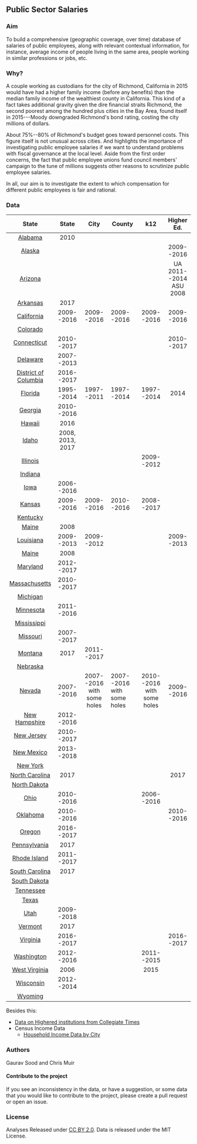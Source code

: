 ## Public Sector Salaries

### Aim 

To build a comprehensive (geographic coverage, over time) database of salaries of public employees, along with relevant contextual information, for instance, average income of people living in the same area, people working in similar professions or jobs, etc.  

### Why?

A couple working as custodians for the city of Richmond, California in 2015 would have had a higher family income (before any benefits) than the median family income of the wealthiest county in California. This kind of a fact takes additional gravity given the dire financial straits Richmond, the second poorest among the hundred plus cities in the Bay Area, found itself in 2015---Moody downgraded Richmond's bond rating, costing the city millions of dollars.  

About 75%--80% of Richmond's budget goes toward personnel costs. This figure itself is not unusual across cities. And highlights the importance of investigating public employee salaries if we want to understand problems with fiscal governance at the local level.  Aside from the first order concerns, the fact that public employee unions fund council members' campaign to the tune of millions suggests other reasons to scrutinize public employee salaries. 

In all, our aim is to investigate the extent to which compensation for different public employees is fair and rational.

### Data 

|            State            |      State       |            City            | County                     |            k12             |          Higher Ed.          |
| :-------------------------: | :--------------: | :------------------------: | -------------------------- | :------------------------: | :--------------------------: |
|       [Alabama](al/)        |       2010       |                            |                            |                            |                              |
|        [Alaska](ak/)        |                  |                            |                            |                            |          2009--2016          |
|       [Arizona](az/)        |                  |                            |                            |                            | UA 2011--2014<br /> ASU 2008 |
|       [Arkansas](ar/)       |       2017       |                            |                            |                            |                              |
|      [California](https://github.com/public-salaries/ca_salaries)      |    2009--2016    |         2009--2016         | 2009--2016                 |         2009--2016         |          2009--2016          |
|       [Colorado](co/)       |                  |                            |                            |                            |                              |
|     [Connecticut](ct/)      |    2010--2017    |                            |                            |                            |          2010--2017          |
|       [Delaware](de/)       |    2007--2013    |                            |                            |                            |                              |
| [District of Columbia](dc/) |    2016--2017    |                            |                            |                            |                              |
|       [Florida](fl/)        |    1995--2014    |         1997--2011         | 1997--2014                 |         1997--2014         |             2014             |
|       [Georgia](ga/)        |    2010--2016    |                            |                            |                            |                              |
|        [Hawaii](hi/)        |       2016       |                            |                            |                            |                              |
|        [Idaho](id/)         | 2008, 2013, 2017 |                            |                            |                            |                              |
|       [Illinois](il/)       |                  |                            |                            |         2009--2012         |                              |
|       [Indiana](https://github.com/public-salaries/in_salaries)        |                  |                            |                            |                            |                              |
|         [Iowa](ia/)         |    2006--2016    |                            |                            |                            |                              |
|        [Kansas](ks/)        |    2009--2016    |         2009--2016         | 2010--2016                 |         2008--2017         |                              |
|       [Kentucky](ky/)       |                  |                            |                            |                            |                              |
|        [Maine](me/)         |       2008       |                            |                            |                            |                              |
|      [Louisiana](la/)       |    2009--2013    |         2009--2012         |                            |                            |          2009--2013          |
|        [Maine](me/)         |       2008       |                            |                            |                            |                              |
|       [Maryland](md/)       |    2012--2017    |                            |                            |                            |                              |
|    [Massachusetts](ma/)     |    2010--2017    |                            |                            |                            |                              |
|       [Michigan](mi/)       |                  |                            |                            |                            |                              |
|      [Minnesota](mn/)       |    2011--2016    |                            |                            |                            |                              |
|     [Mississippi](ms/)      |                  |                            |                            |                            |                              |
|       [Missouri](mo/)       |    2007--2017    |                            |                            |                            |                              |
|       [Montana](mt/)        |       2017       |         2011--2017         |                            |                            |                              |
|       [Nebraska](nb/)       |                  |                            |                            |                            |                              |
|        [Nevada](nv/)        |    2007--2016    | 2007--2016 with some holes | 2007--2016 with some holes | 2010--2016 with some holes |          2009--2016          |
|    [New Hampshire](nh/)     |    2012--2016    |                            |                            |                            |                              |
|      [New Jersey](nj/)      |    2010--2017    |                            |                            |                            |                              |
|      [New Mexico](nm/)      |    2013--2018    |                            |                            |                            |                              |
|       [New York](ny/)       |                  |                            |                            |                            |                              |
|    [North Carolina](nc/)    |       2017       |                            |                            |                            |             2017             |
|     [North Dakota](nd/)     |                  |                            |                            |                            |                              |
|         [Ohio](oh/)         |    2010--2016    |                            |                            |         2006--2016         |                              |
|       [Oklahoma](ok/)       |    2010--2016    |                            |                            |                            |          2010--2016          |
|        [Oregon](or/)        |    2016--2017    |                            |                            |                            |                              |
|     [Pennsylvania](pa/)     |       2017       |                            |                            |                            |                              |
|     [Rhode Island](ri/)     |    2011--2017    |                            |                            |                            |                              |
|    [South Carolina](sc/)    |       2017       |                            |                            |                            |                              |
|     [South Dakota](sd/)     |                  |                            |                            |                            |                              |
|      [Tennessee](tn/)       |                  |                            |                            |                            |                              |
|        [Texas](tx/)         |                  |                            |                            |                            |                              |
|         [Utah](ut/)         |    2009--2018    |                            |                            |                            |                              |
|       [Vermont](vt/)        |       2017       |                            |                            |                            |                              |
|       [Virginia](va/)       |    2016--2017    |                            |                            |                            |          2016--2017          |
|      [Washington](wa/)      |    2012--2016    |                            |                            |         2011--2015         |                              |
|    [West Virginia](wv/)     |       2006       |                            |                            |            2015            |                              |
|      [Wisconsin](wi/)       |    2012--2014    |                            |                            |                            |                              |
|       [Wyoming](wy/)        |                  |                            |                            |                            |                              |

Besides this: 

- [Data on Highered institutions from Collegiate Times](collegiate_times/)
- Census Income Data
  - [Household Income Data by City](census/hh_income_city.csv)


### Authors

Gaurav Sood and Chris Muir

#### Contribute to the project

If you see an inconsistency in the data, or have a suggestion, or some data that you would like to contribute to the project, please create a pull request or open an issue. 

### License

Analyses Released under [CC BY 2.0](https://creativecommons.org/licenses/by/2.0/). Data is released under the MIT License.